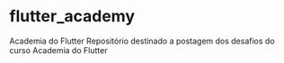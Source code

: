 # flutter_academy
Academia do Flutter
Repositório destinado a postagem dos desafios do curso Academia do Flutter
